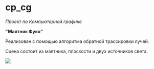 # cp_cg
*Проект по Компьютерной графике*

**"Маятник Фуко"**

Реализован с помощью алгоритма обратной трассировки лучей.

Сцена состоит из маятника, плоскости и двух источников света.

![](D:\BMSTU\BMSTU_sem7\cp_cg\pictures\pic1.png)

